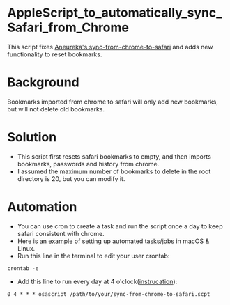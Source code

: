 # AppleScript_to_automatically_sync_Safari_from_Chrome
This script fixes [Aneureka's sync-from-chrome-to-safari](https://gist.github.com/Aneureka/41e4ee6ecb797bc97d20a44927d3dcbe) and adds new functionality to reset bookmarks.

# Background
Bookmarks imported from chrome to safari will only add new bookmarks, but will not delete old bookmarks.

# Solution
- This script first resets safari bookmarks to empty, and then imports bookmarks, passwords and history from chrome.
- I assumed the maximum number of bookmarks to delete in the root directory is 20, but you can modify it.

# Automation
- You can use cron to create a task and run the script once a day to keep safari consistent with chrome.
- Here is an [example](https://towardsdatascience.com/a-step-by-step-guide-to-scheduling-tasks-for-your-data-science-project-d7df4531fc41#:~:text=towardsdatascience.com-,cron%20for%20Linux/macOS,-In%20macOS%2C%20you) of setting up automated tasks/jobs in macOS & Linux.
- Run this line in the terminal to edit your user crontab:
```
crontab -e
```
- Add this line to run every day at 4 o'clock([instrucation](https://en.wikipedia.org/wiki/Cron)):
```
0 4 * * * osascript /path/to/your/sync-from-chrome-to-safari.scpt
```
